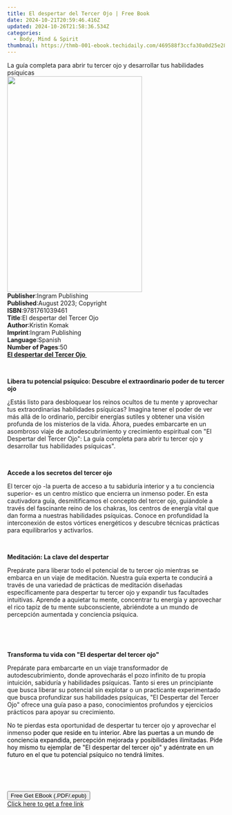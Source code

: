 ```yaml
---
title: El despertar del Tercer Ojo | Free Book
date: 2024-10-21T20:59:46.416Z
updated: 2024-10-26T21:58:36.534Z
categories:
  - Body, Mind & Spirit
thumbnail: https://thmb-001-ebook.techidaily.com/469588f3ccfa30a0d25e28fdc40d3fc753e559250a2b9c8110d6514a305793bb.jpg
---
```

<main id="book-container">
  <div class="flex flex-col">
    <div class="book-brief flex-1 py-6 px-4 sm:p-6 md:py-10 md:px-8">
      <!-- brief-->
      <div class="book-brief-main">
        La guía completa para abrir tu tercer ojo y desarrollar tus habilidades
        psíquicas
      </div>
    </div>
    <div
      class="book-meta-info flex-1 grid gap-4 col-start-1 col-end-3 row-start-1 sm:mb-6 sm:grid-cols-4 lg:gap-6 lg:col-start-2 lg:row-end-6 lg:row-span-6 lg:mb-0"
    >
      <div
        class="book-meta-info-left place-content-center mt-4 p-4 text-sm leading-6 col-start-2 col-span-2 dark:text-slate-400"
      >
        <img
          class="w-full h-500 object-cover rounded-lg sm:h-255 sm:col-span-2 lg:col-span-full"
          src="https://img-001-ebook.techidaily.com/b91726088f3798d900e74463a8a55f9005b16ec3387d7f895862ef26a74c2f3b.jpg"
          alt=""
          width="312"
          height="500"
        />
      </div>
      <div
        class="book-meta-info-right mt-2 col-start-1 row-start-2 col-span-3 self-center"
      >
        <!-- meta data  -->
        <div class="flex flex-col px-4 md:px-8">
          <div class="flex-1">
            <strong>Publisher</strong>:<span class="px-2"
              >Ingram Publishing</span
            >
          </div>
          <div class="flex-1">
            <strong>Published</strong>:<span class="px-2"
              >August 2023; Copyright</span
            >
          </div>
          <div class="flex-1">
            <strong>ISBN</strong>:<span class="px-2">9781761039461</span>
          </div>
          <div class="flex-1">
            <strong>Title</strong>:<span class="px-2"
              >El despertar del Tercer Ojo</span
            >
          </div>
          <div class="flex-1">
            <strong>Author</strong>:<span class="px-2">Kristin Komak</span>
          </div>
          <div class="flex-1">
            <strong>Imprint</strong>:<span class="px-2">Ingram Publishing</span>
          </div>
          <div class="flex-1">
            <strong>Language</strong>:<span class="px-2">Spanish</span>
          </div>
          <div class="flex-1">
            <strong>Number of Pages</strong>:<span class="px-2">50</span>
          </div>
        </div>
      </div>
    </div>
    <div class="book-description flex-1 py-6 px-4 sm:p-6 md:py-10 md:px-8">
      <div class="book-description-main">
        <div accordion-content="" id="description">
          <strong
            ><strong><u>El despertar del Tercer Ojo&nbsp;</u></strong></strong
          >
          <p class="ql-align-justify"><br /></p>
          <p class="ql-align-justify">
            <strong style="color: rgb(28, 28, 28)"
              >Libera tu potencial psíquico: Descubre el extraordinario poder de
              tu tercer ojo</strong
            >
          </p>
          <p class="ql-align-justify">
            <span style="color: rgb(28, 28, 28)"
              >¿Estás listo para desbloquear los reinos ocultos de tu mente y
              aprovechar tus extraordinarias habilidades psíquicas? Imagina
              tener el poder de ver más allá de lo ordinario, percibir energías
              sutiles y obtener una visión profunda de los misterios de la vida.
              Ahora, puedes embarcarte en un asombroso viaje de
              autodescubrimiento y crecimiento espiritual con "El Despertar del
              Tercer Ojo": La guía completa para abrir tu tercer ojo y
              desarrollar tus habilidades psíquicas".</span
            >
          </p>
          <p class="ql-align-justify">
            <span style="color: rgb(28, 28, 28)">&nbsp;</span>
          </p>
          <p class="ql-align-justify">
            <strong style="color: rgb(28, 28, 28)"
              >Accede a los secretos del tercer ojo</strong
            >
          </p>
          <p class="ql-align-justify">
            <span style="color: rgb(28, 28, 28)"
              >El tercer ojo -la puerta de acceso a tu sabiduría interior y a tu
              conciencia superior- es un centro místico que encierra un inmenso
              poder. En esta cautivadora guía, desmitificamos el concepto del
              tercer ojo, guiándole a través del fascinante reino de los
              chakras, los centros de energía vital que dan forma a nuestras
              habilidades psíquicas. Conoce en profundidad la interconexión de
              estos vórtices energéticos y descubre técnicas prácticas para
              equilibrarlos y activarlos.</span
            >
          </p>
          <p class="ql-align-justify">
            <span style="color: rgb(28, 28, 28)">&nbsp;</span>
          </p>
          <p class="ql-align-justify">
            <strong style="color: rgb(28, 28, 28)"
              >Meditación: La clave del despertar</strong
            >
          </p>
          <p class="ql-align-justify">
            <span style="color: rgb(28, 28, 28)"
              >Prepárate para liberar todo el potencial de tu tercer ojo
              mientras se embarca en un viaje de meditación. Nuestra guía
              experta te conducirá a través de una variedad de prácticas de
              meditación diseñadas específicamente para despertar tu tercer ojo
              y expandir tus facultades intuitivas. Aprende a aquietar tu mente,
              concentrar tu energía y aprovechar el rico tapiz de tu mente
              subconsciente, abriéndote a un mundo de percepción aumentada y
              conciencia psíquica.</span
            >
          </p>
          <p class="ql-align-justify">
            <span style="color: rgb(28, 28, 28)">&nbsp;</span>
          </p>
          <p class="ql-align-justify">
            <span style="color: rgb(28, 28, 28)">&nbsp;</span>
          </p>
          <p class="ql-align-justify">
            <strong style="color: rgb(28, 28, 28)"
              >Transforma tu vida con "El despertar del tercer ojo"</strong
            >
          </p>
          <p class="ql-align-justify">
            <span style="color: rgb(28, 28, 28)"
              >Prepárate para embarcarte en un viaje transformador de
              autodescubrimiento, donde aprovecharás el pozo infinito de tu
              propia intuición, sabiduría y habilidades psíquicas. Tanto si eres
              un principiante que busca liberar su potencial sin explotar o un
              practicante experimentado que busca profundizar sus habilidades
              psíquicas, "El Despertar del Tercer Ojo" ofrece una guía paso a
              paso, conocimientos profundos y ejercicios prácticos para apoyar
              su crecimiento.</span
            >
          </p>
          <p class="ql-align-justify">
            <span style="color: rgb(28, 28, 28)"
              >No te pierdas esta oportunidad de despertar tu tercer ojo y
              aprovechar el inmenso </span
            ><span style="color: rgb(0, 0, 0)"
              >poder que reside en tu interior. Abre las puertas a un mundo de
              conciencia expandida, percepción mejorada y posibilidades
              ilimitadas. Pide hoy mismo tu ejemplar de "El despertar del tercer
              ojo" y adéntrate en un futuro en el que tu potencial psíquico no
              tendrá límites.</span
            >
          </p>
          <p class="ql-align-justify"><br /></p>
          <p>&nbsp;</p>
        </div>
        <div class="accordion-fader"></div>
      </div>
    </div>
    <div class="book-excerpts flex-1 py-6 px-4 sm:p-6 md:py-10 md:px-8"></div>
    <div
      class="book-about-author flex-1 py-6 px-4 sm:p-6 md:py-10 md:px-8"
    ></div>
    <div class="book-free-get flex-1 py-6 px-4 sm:p-6 md:py-10 md:px-8">
      <button
        id="btn-free-get"
        class="bg-blue-500 hover:bg-blue-700 text-white font-bold py-2 px-4 rounded"
      >
        Free Get EBook (.PDF/.epub)
      </button>
      <div id="countdown-display" class="px-2 text-lg mt-2"></div>
      <a
        id="free-link"
        class="hidden bg-blue-500 hover:bg-blue-700 text-white font-bold py-2 px-4 rounded"
        href="https://www.ebooks.com/en-us/book/211011895/el-despertar-del-tercer-ojo/kristin-komak/"
        target="_blank"
        >Click here to get a free link</a
      >
    </div>
    <script>
      let countdownTime = 0;
      let countdownInterval = null;
      document
        .getElementById('btn-free-get')
        .addEventListener('click', startCountdown);
      function startCountdown() {
        countdownTime = new Date().getTime() + 60000 * 3;
        countdownInterval = setInterval(updateCountdown, 1000);
        document.getElementById('btn-free-get').disabled = true;
        document
          .getElementById('btn-free-get')
          .classList.add('bg-gray-500', 'cursor-not-allowed');
      }
      function updateCountdown() {
        let currentTime = new Date().getTime();
        let timeLeft = countdownTime - currentTime;
        let secondsLeft = Math.floor(timeLeft / 1000);
        document.getElementById('countdown-display').innerHTML =
          `Remaining time: ${secondsLeft} seconds.`;
        if (secondsLeft <= 0) {
          clearInterval(countdownInterval);
          document.getElementById('btn-free-get').classList.add('hidden');
          document.getElementById('free-link').classList.remove('hidden');
          document.getElementById('countdown-display').innerHTML = '';
        }
      }
    </script>
  </div>
</main>

<ins class="adsbygoogle"
      style="display:block"
      data-ad-client="ca-pub-7571918770474297"
      data-ad-slot="8358498916"
      data-ad-format="auto"
      data-full-width-responsive="true"></ins>
    